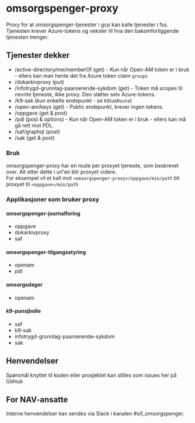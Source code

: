 # omsorgspenger-proxy

Proxy for at omsorgspenger-tjenester i gcp kan kalle tjenester i fss.
Tjenesten krever Azure-tokens og veksler til hva den bakomforliggende tjenesten trenger.

## Tjenester dekker
* /active-directory/me/memberOf (get) - Kun når Open-AM token er i bruk - ellers kan man hente det fra Azure token claim `groups`
* /dokarkivproxy (put)
* /infotrygd-grunnlag-paaroerende-sykdom (get) - Token må scopes til nevnte tjeneste, ikke proxy. Den støtter selv Azure-tokens.
* /k9-sak (kun enkelte endepunkt - se `K9SakRoute`)
* /open-am/keys (get) - Public endepunkt, krever ingen tokens.
* /oppgave (get & post)
* /pdl (post & options) - Kun når Open-AM token er i bruk - ellers kan må gå rett mot PDL.
* /saf/graphql (post)
* /sak (get & post)

### Bruk
omsorgspenger-proxy har en route per proxyet tjeneste, som beskrevet over. Alt etter dette i url'en blir proxyet videre.   
For eksempel vil et kall mot
`<omsorgspenger-proxy>/oppgave/min/path` bli proxyet til `<oppgave>/min/path`

### Applikasjoner som bruker proxy
#### omsorgspenger-journalforing
* oppgave
* dokarkivproxy
* saf
#### omsorgspenger-tilgangsstyring
* openam
* pdl
#### omsorgsdager
* openam
#### k9-punsjbolle
* saf
* k9-sak
* infotrygd-grunnlag-paaroerende-sykdom
* sak

## Henvendelser

Spørsmål knyttet til koden eller prosjektet kan stilles som issues her på GitHub

## For NAV-ansatte

Interne henvendelser kan sendes via Slack i kanalen #sif_omsorgspenger.
